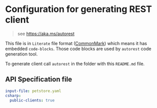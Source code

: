 # Configuration for generating REST client

> see https://aka.ms/autorest

This file is in `Literate` file format ([CommonMark](http://spec.commonmark.org/)) which means it has embedded `code-blocks`. Those code blocks are used by `autorest` code generation tool.

To generate client call `autorest` in the folder with this `README.md` file.


## API Specification file

``` yaml
input-file: petstore.yaml
csharp:
  public-clients: true
```